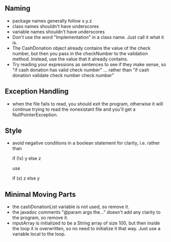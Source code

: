 Naming
------
* package names generally follow x.y.z
* class names shouldn't have underscores
* variable names shouldn't have underscores
* Don't use the word "Implementation" in a class name. Just call it what it is.
* The CashDonation object already contains the value of the check number, but then you pass in the checkNumber to the validation method. Instead, use the value that it already contains.
* Try reading your expressions as sentences to see if they make sense, so "if cash donation has valid check number" ... rather than "if cash donation validate check number check number"

Exception Handling
------------------
* when the file fails to read, you should exit the program, otherwise it will continue trying to read the nonexistant file and you'll get a NullPointerException.


Style
-----
* avoid negative conditions in a boolean statement for clarity, i.e. rather than

    if (!x) y else z

  use

    if (x) z else y

Minimal Moving Parts
--------------------
* the cashDonationList variable is not used, so remove it.
* the javadoc comments "@param args the..." doesn't add any clarity to the program, so remove it.
* inputArray is initialized to be a String array of size 100, but then inside the loop it is overwritten, so no need to initialize it that way. Just use a variable local to the loop.
